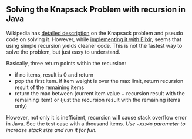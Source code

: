 ## Solving the Knapsack Problem with recursion in Java 

Wikipedia has [detailed description](https://en.wikipedia.org/wiki/Knapsack_problem) on the Knapsack problem and pseudo code on solving it.
However, while [implementing it with Elixir](https://exercism.org/tracks/elixir/exercises/knapsack), seems that using simple recursion yields cleaner code.
This is not the fastest way to solve the problem, but just easy to understand.

Basically, three return points within the recursion:

- if no items, result is 0 and return
- pop the first item. if item weight is over the max limit, return recursion result of the remaining items
- return the max between (current item value + recursion result with the remaining item) or (just the recursion result with the remaining items only)

However, not only it is inefficient, recursion will cause stack overflow error in Java. See the test case with a thousand items. *Use `-Xss4m` parameter to increase stack size and run it for fun.*
